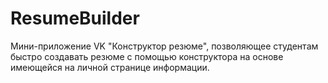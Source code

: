 # ResumeBuilder
Мини-приложение VK "Конструктор резюме", позволяющее студентам быстро создавать резюме с помощью конструктора на основе имеющейся на личной странице информации.
